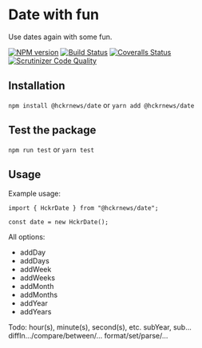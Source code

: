 # Date with fun

Use dates again with some fun.

[![NPM version][npm-image]][npm-url] [![Build Status][travis-image]][travis-url] [![Coveralls Status][coveralls-image]][coveralls-url] [![Scrutinizer Code Quality][scrutinizer-image]][scrutinizer-url]

## Installation

`npm install @hckrnews/date`
or
`yarn add @hckrnews/date`

## Test the package

`npm run test`
or
`yarn test`

## Usage

Example usage:
```
import { HckrDate } from "@hckrnews/date";

const date = new HckrDate();
```

All options:
- addDay
- addDays
- addWeek
- addWeeks
- addMonth
- addMonths
- addYear
- addYears

Todo:
hour(s), minute(s), second(s), etc.
subYear, sub...
diffIn.../compare/between/...
format/set/parse/...

[npm-url]: https://www.npmjs.com/package/@hckrnews/date
[npm-image]: https://img.shields.io/npm/v/@hckrnews/date.svg
[travis-url]: https://travis-ci.org/hckrnews/date
[travis-image]: https://img.shields.io/travis/hckrnews/date/master.svg
[coveralls-url]: https://coveralls.io/r/hckrnews/date
[coveralls-image]: https://img.shields.io/coveralls/hckrnews/date/master.svg
[scrutinizer-url]: https://scrutinizer-ci.com/g/hckrnews/date/?branch=master
[scrutinizer-image]: https://scrutinizer-ci.com/g/hckrnews/date/badges/quality-score.png?b=master

